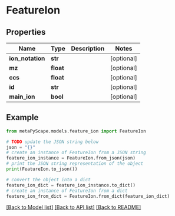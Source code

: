 # FeatureIon


## Properties

Name | Type | Description | Notes
------------ | ------------- | ------------- | -------------
**ion_notation** | **str** |  | [optional] 
**mz** | **float** |  | [optional] 
**ccs** | **float** |  | [optional] 
**id** | **str** |  | [optional] 
**main_ion** | **bool** |  | [optional] 

## Example

```python
from metaPyScape.models.feature_ion import FeatureIon

# TODO update the JSON string below
json = "{}"
# create an instance of FeatureIon from a JSON string
feature_ion_instance = FeatureIon.from_json(json)
# print the JSON string representation of the object
print(FeatureIon.to_json())

# convert the object into a dict
feature_ion_dict = feature_ion_instance.to_dict()
# create an instance of FeatureIon from a dict
feature_ion_from_dict = FeatureIon.from_dict(feature_ion_dict)
```
[[Back to Model list]](../README.md#documentation-for-models) [[Back to API list]](../README.md#documentation-for-api-endpoints) [[Back to README]](../README.md)


